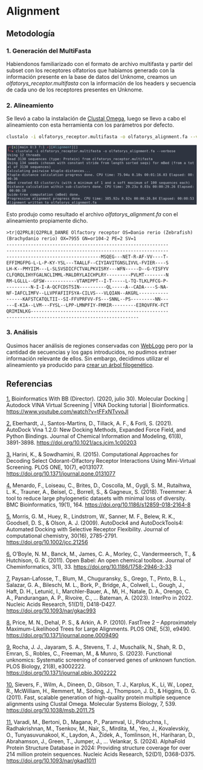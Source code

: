 # Alignment

## Metodología

### 1. Generación del MultiFasta
Habiendonos familiarizado con el formato de archivo multifasta y partir del subset con los receptores olfatorios que habíamos generado con la información presente en la base de datos del Unknome, creamos un *olfatorys_receptor.multifasta* con la información de los headers y secuencia de cada uno de los receptores presentes en Unknome.

### 2. Alineamiento
Se llevó a cabo la instalación de [Clustal Omega](http://www.clustal.org/omega/), luego se llevo a cabo el alineamiento con esta herramienta con los parámetros por defecto.

```bash
clustalo -i olfatorys_receptor.multifasta -o olfatorys_alignment.fa --verbose
```

![Captura de la ejecución del alineamiento.](../../imgs/clustalo.png)

Esto produjo como resultado el archivo *olfatorys_alignment.fa* con el alineamiento propiamente dicho.

```text
>tr|Q2PRL8|Q2PRL8_DANRE Olfactory receptor OS=Danio rerio (Zebrafish) (Brachydanio rerio) OX=7955 GN=or104-2 PE=2 SV=1
------------------------------------------------------------
------------------------------------------------------------
-----------------------------------MSQEG---NET-R-AF-VV----T-
EFFIMGFPG-L-L-P-KY-YSL---TAALLF--CIYIAVITGNSLIVVL-FVIER----S
LH-K--PMYIIM---L-SLSVSDICFCTVALPKVISRY---WFN-----D--G-YISFYV
CLFQRQLIHYFGALNCLIMML-MALDRYLAICHPLRY---------PVLMT--------N
RM-LGLLL--GFSW------------VTAMIPPT--I-T-----L-TQ-TLKLPFCG-P-
---------N-I-I-A-QCFCDSTSIN----------QL-----A--CADA----S-NA-
NF-IAFCLIMFV--LLVPFAFIIFSYA-CILVS---VLQIAN--AKGRL-----------
------KAFSTCATQLTII--SI-FFVPRFVV-FS---SNNL--PS---------NN---
---E-KIA--LVM---FYSL--LPP-LMNPFIY-FMRIR---------EIRQVFFK-FCT
QRIMINLKG---------------------------------------------------
-------------------------------------------------
```

### 3. Análisis
Qusimos hacer análisis de regiones conservadas con [WebLogo](https://weblogo.berkeley.edu/logo.cgi) pero por la cantidad de secuencias y los gaps introducidos, no pudimos extraer información relevante de ellos. Sin embargo, decidimos utilizar el alineamiento ya producido para [crear un árbol filogenético](https://github.com/justog220/ABP-EB/tree/main/OlfatoryReceptors/PhyTree).


## Referencias
[1.][ref-1] Bioinformatics With BB (Director). (2020, julio 30). Molecular Docking  | Autodock VINA Virtual Screening  | VINA Docking tutorial | Bioinformatics. https://www.youtube.com/watch?v=tFFxNTvvoJI

[2.][ref-2] Eberhardt, J., Santos-Martins, D., Tillack, A. F., & Forli, S. (2021). AutoDock Vina 1.2.0: New Docking Methods, Expanded Force Field, and Python Bindings. Journal of Chemical Information and Modeling, 61(8), 3891-3898. https://doi.org/10.1021/acs.jcim.1c00203

[3.][ref-3] Harini, K., & Sowdhamini, R. (2015). Computational Approaches for Decoding Select Odorant-Olfactory Receptor Interactions Using Mini-Virtual Screening. PLOS ONE, 10(7), e0131077. https://doi.org/10.1371/journal.pone.0131077

[4.][ref-4] Menardo, F., Loiseau, C., Brites, D., Coscolla, M., Gygli, S. M., Rutaihwa, L. K., Trauner, A., Beisel, C., Borrell, S., & Gagneux, S. (2018). Treemmer: A tool to reduce large phylogenetic datasets with minimal loss of diversity. BMC Bioinformatics, 19(1), 164. https://doi.org/10.1186/s12859-018-2164-8

[5.][ref-5] Morris, G. M., Huey, R., Lindstrom, W., Sanner, M. F., Belew, R. K., Goodsell, D. S., & Olson, A. J. (2009). AutoDock4 and AutoDockTools4: Automated Docking with Selective Receptor Flexibility. Journal of computational chemistry, 30(16), 2785-2791. https://doi.org/10.1002/jcc.21256

[6.][ref-6] O’Boyle, N. M., Banck, M., James, C. A., Morley, C., Vandermeersch, T., & Hutchison, G. R. (2011). Open Babel: An open chemical toolbox. Journal of Cheminformatics, 3(1), 33. https://doi.org/10.1186/1758-2946-3-33

[7.][ref-7] Paysan-Lafosse, T., Blum, M., Chuguransky, S., Grego, T., Pinto, B. L., Salazar, G. A., Bileschi, M. L., Bork, P., Bridge, A., Colwell, L., Gough, J., Haft, D. H., Letunić, I., Marchler-Bauer, A., Mi, H., Natale, D. A., Orengo, C. A., Pandurangan, A. P., Rivoire, C., … Bateman, A. (2023). InterPro in 2022. Nucleic Acids Research, 51(D1), D418-D427. https://doi.org/10.1093/nar/gkac993

[8.][ref-8] Price, M. N., Dehal, P. S., & Arkin, A. P. (2010). FastTree 2 – Approximately Maximum-Likelihood Trees for Large Alignments. PLOS ONE, 5(3), e9490. https://doi.org/10.1371/journal.pone.0009490

[9.][ref-9] Rocha, J. J., Jayaram, S. A., Stevens, T. J., Muschalik, N., Shah, R. D., Emran, S., Robles, C., Freeman, M., & Munro, S. (2023). Functional unknomics: Systematic screening of conserved genes of unknown function. PLOS Biology, 21(8), e3002222. https://doi.org/10.1371/journal.pbio.3002222

[10.][ref-10] Sievers, F., Wilm, A., Dineen, D., Gibson, T. J., Karplus, K., Li, W., Lopez, R., McWilliam, H., Remmert, M., Söding, J., Thompson, J. D., & Higgins, D. G. (2011). Fast, scalable generation of high-quality protein multiple sequence alignments using Clustal Omega. Molecular Systems Biology, 7, 539. https://doi.org/10.1038/msb.2011.75

[11.][ref-11] Varadi, M., Bertoni, D., Magana, P., Paramval, U., Pidruchna, I., Radhakrishnan, M., Tsenkov, M., Nair, S., Mirdita, M., Yeo, J., Kovalevskiy, O., Tunyasuvunakool, K., Laydon, A., Žídek, A., Tomlinson, H., Hariharan, D., Abrahamson, J., Green, T., Jumper, J., … Velankar, S. (2024). AlphaFold Protein Structure Database in 2024: Providing structure coverage for over 214 million protein sequences. Nucleic Acids Research, 52(D1), D368-D375. https://doi.org/10.1093/nar/gkad1011

[ref-1]: #ref-1
[ref-2]: #ref-2
[ref-3]: #ref-3
[ref-4]: #ref-4
[ref-5]: #ref-5
[ref-6]: #ref-6
[ref-7]: #ref-7
[ref-8]: #ref-8
[ref-9]: #ref-9
[ref-10]: #ref-10
[ref-11]: #ref-11
